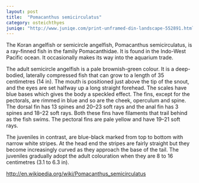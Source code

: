 ```yaml
---
layout: post
title:  "Pomacanthus semicirculatus"
category: osteichthyes
juniqe: "http://www.juniqe.com/print-unframed-din-landscape-552891.html"
---
```


The Koran angelfish or semicircle angelfish, Pomacanthus semicirculatus, is a ray-finned fish in the family Pomacanthidae. It is found in the Indo-West Pacific ocean. It occasionally makes its way into the aquarium trade.

The adult semicircle angelfish is a pale brownish-green colour. It is a deep-bodied, laterally compressed fish that can grow to a length of 35 centimetres (14 in). The mouth is positioned just above the tip of the snout, and the eyes are set halfway up a long straight forehead. The scales have blue bases which gives the body a speckled effect. The fins, except for the pectorals, are rimmed in blue and so are the cheek, operculum and spine. The dorsal fin has 13 spines and 20–23 soft rays and the anal fin has 3 spines and 18–22 soft rays. Both these fins have filaments that trail behind as the fish swims. The pectoral fins are pale yellow and have 19–21 soft rays.

The juveniles in contrast, are blue-black marked from top to bottom with narrow white stripes. At the head end the stripes are fairly straight but they become increasingly curved as they approach the base of the tail. The juveniles gradually adopt the adult colouration when they are 8 to 16 centimetres (3.1 to 6.3 in).

<http://en.wikipedia.org/wiki/Pomacanthus_semicirculatus>
